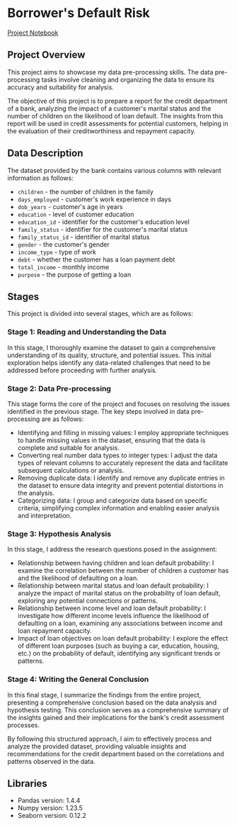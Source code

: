# Borrower's Default Risk

[Project Notebook](https://github.com/emanuelcaesario/practicum-projects/blob/Project-2-Data-Pre-processing/Proyek%202%20Data%20Pre-processing%20-%20English.ipynb)

## Project Overview

This project aims to showcase my data pre-processing skills. The data pre-processing tasks involve cleaning and organizing the data to ensure its accuracy and suitability for analysis.

The objective of this project is to prepare a report for the credit department of a bank, analyzing the impact of a customer's marital status and the number of children on the likelihood of loan default. The insights from this report will be used in credit assessments for potential customers, helping in the evaluation of their creditworthiness and repayment capacity.


## Data Description

The dataset provided by the bank contains various columns with relevant information as follows:

- `children` - the number of children in the family
- `days_employed` - customer's work experience in days
- `dob_years` - customer's age in years
- `education` - level of customer education
- `education_id` - identifier for the customer's education level
- `family_status` - identifier for the customer's marital status
- `family_status_id` - identifier of marital status
- `gender` - the customer's gender
- `income_type` - type of work
- `debt` - whether the customer has a loan payment debt
- `total_income` - monthly income
- `purpose` - the purpose of getting a loan

## Stages

This project is divided into several stages, which are as follows:

### Stage 1: Reading and Understanding the Data
In this stage, I thoroughly examine the dataset to gain a comprehensive understanding of its quality, structure, and potential issues. This initial exploration helps identify any data-related challenges that need to be addressed before proceeding with further analysis.

### Stage 2: Data Pre-processing
This stage forms the core of the project and focuses on resolving the issues identified in the previous stage. The key steps involved in data pre-processing are as follows:
- Identifying and filling in missing values: I employ appropriate techniques to handle missing values in the dataset, ensuring that the data is complete and suitable for analysis.
- Converting real number data types to integer types: I adjust the data types of relevant columns to accurately represent the data and facilitate subsequent calculations or analysis.
- Removing duplicate data: I identify and remove any duplicate entries in the dataset to ensure data integrity and prevent potential distortions in the analysis.
- Categorizing data: I group and categorize data based on specific criteria, simplifying complex information and enabling easier analysis and interpretation.

### Stage 3: Hypothesis Analysis
In this stage, I address the research questions posed in the assignment:

- Relationship between having children and loan default probability: I examine the correlation between the number of children a customer has and the likelihood of defaulting on a loan.
- Relationship between marital status and loan default probability: I analyze the impact of marital status on the probability of loan default, exploring any potential connections or patterns.
- Relationship between income level and loan default probability: I investigate how different income levels influence the likelihood of defaulting on a loan, examining any associations between income and loan repayment capacity.
- Impact of loan objectives on loan default probability: I explore the effect of different loan purposes (such as buying a car, education, housing, etc.) on the probability of default, identifying any significant trends or patterns.

### Stage 4: Writing the General Conclusion
In this final stage, I summarize the findings from the entire project, presenting a comprehensive conclusion based on the data analysis and hypothesis testing. This conclusion serves as a comprehensive summary of the insights gained and their implications for the bank's credit assessment processes.

By following this structured approach, I aim to effectively process and analyze the provided dataset, providing valuable insights and recommendations for the credit department based on the correlations and patterns observed in the data.

## Libraries
- Pandas version: 1.4.4
- Numpy version: 1.23.5
- Seaborn version: 0.12.2
